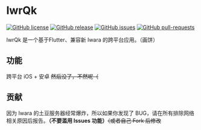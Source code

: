 # IwrQk

[![GitHub license](https://img.shields.io/github/license/FutoTan/iwrqk.svg)](LICENSE)
[![GitHub release](https://img.shields.io/github/release/FutoTan/iwrqk.svg)](https://github.com/yourusername/yourappname/releases)
[![GitHub issues](https://img.shields.io/github/issues/FutoTan/iwrqk.svg)](https://github.com/yourusername/yourappname/issues)
[![GitHub pull-requests](https://img.shields.io/github/issues-pr/FutoTan/iwrqk.svg)](https://github.com/yourusername/yourappname/pulls)

IwrQk 是一个基于Flutter、兼容新 Iwara 的跨平台应用。（画饼）

## 功能

跨平台 iOS + 安卓 ~~然后没了，不然呢（~~

## 贡献

因为 Iwara 的土豆服务器经常爆炸，所以如果你发现了 BUG，请在所有排除网络相关原因后报告。**（不要滥用 Issues 功能）**~~（或者自己 Fork 后修改~~

